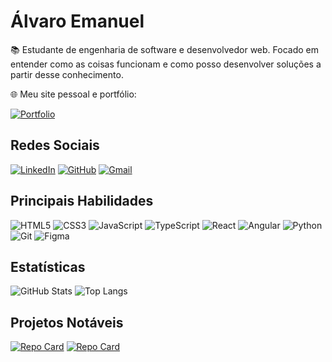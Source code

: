 # Álvaro Emanuel

📚 Estudante de engenharia de software e desenvolvedor web. Focado em entender como as coisas funcionam e como posso desenvolver soluções a partir desse conhecimento.

🌐 Meu site pessoal e portfólio:

[![Portfolio](https://img.shields.io/badge/Portfolio-FF5722?style=for-the-badge&logo=todoist&logoColor=white)](https://alvaroemanuel.tech)

## Redes Sociais

[![LinkedIn](https://img.shields.io/badge/LinkedIn-0077B5?style=for-the-badge&logo=linkedin&logoColor=white)](https://www.linkedin.com/in/alvaroemanuel20/)
[![GitHub](https://img.shields.io/badge/GitHub-100000?style=for-the-badge&logo=github&logoColor=white)](https://github.com/AlvaroEmanuel20)
[![Gmail](https://img.shields.io/badge/Gmail-333333?style=for-the-badge&logo=gmail&logoColor=red)](mailto:contatoalvarodeveloper@gmail.com)

## Principais Habilidades
![HTML5](https://img.shields.io/badge/HTML5-E34F26?style=for-the-badge&logo=html5&logoColor=white)
![CSS3](https://img.shields.io/badge/CSS3-1572B6?style=for-the-badge&logo=css3&logoColor=white)
![JavaScript](https://img.shields.io/badge/JavaScript-F7DF1E?style=for-the-badge&logo=javascript&logoColor=black)
![TypeScript](https://img.shields.io/badge/TypeScript-007ACC?style=for-the-badge&logo=typescript&logoColor=white)
![React](https://img.shields.io/badge/React-20232A?style=for-the-badge&logo=react&logoColor=61DAFB)
![Angular](https://img.shields.io/badge/Angular-DD0031?style=for-the-badge&logo=angular&logoColor=white)
![Python](https://img.shields.io/badge/Python-14354C?style=for-the-badge&logo=python&logoColor=white)
![Git](https://img.shields.io/badge/GIT-E44C30?style=for-the-badge&logo=git&logoColor=white)
![Figma](https://img.shields.io/badge/Figma-696969?style=for-the-badge&logo=figma&logoColor=figma)

## Estatísticas
![GitHub Stats](https://github-readme-stats.vercel.app/api?username=AlvaroEmanuel20&theme=transparent&bg_color=000&border_color=30A3DC&show_icons=true&icon_color=30A3DC&title_color=E94D5F&text_color=FFF)
![Top Langs](https://github-readme-stats-git-masterrstaa-rickstaa.vercel.app/api/top-langs/?username=AlvaroEmanuel20&layout=compact&bg_color=000&border_color=30A3DC&title_color=E94D5F&text_color=FFF)

## Projetos Notáveis
[![Repo Card](https://github-readme-stats.vercel.app/api/pin/?username=AlvaroEmanuel20&repo=dinheirando&bg_color=000&border_color=30A3DC&show_icons=true&icon_color=30A3DC&title_color=E94D5F&text_color=FFF)](https://github.com/AlvaroEmanuel20/dinheirando)
[![Repo Card](https://github-readme-stats.vercel.app/api/pin/?username=AlvaroEmanuel20&repo=our-dates&bg_color=000&border_color=30A3DC&show_icons=true&icon_color=30A3DC&title_color=E94D5F&text_color=FFF)](https://github.com/AlvaroEmanuel20/our-dates)

